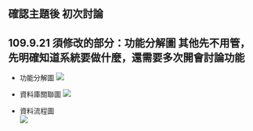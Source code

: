 ## 確認主題後 初次討論 ##
109.9.21 須修改的部分：功能分解圖
其他先不用管，先明確知道系統要做什麼，還需要多次開會討論功能
--- 
* 功能分解圖
![](https://i.imgur.com/Suz1hLE.jpg)

* 資料庫關聯圖
![](https://i.imgur.com/XbFj7AI.jpg)

* 資料流程圖   
![](https://i.imgur.com/t3I0gA5.jpg)







